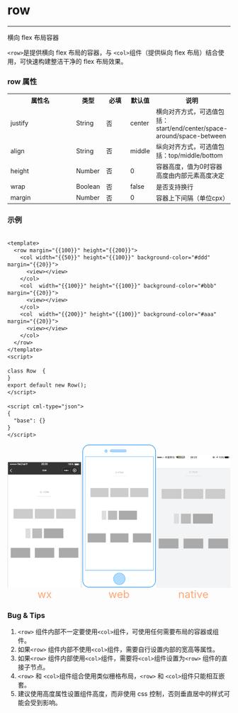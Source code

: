 # row

---

横向 flex 布局容器

`<row>`是提供横向 flex 布局的容器，与 `<col>`组件（提供纵向 flex 布局）结合使用，可快速构建整洁干净的 flex 布局效果。

### row 属性

<table>
  <tr>
    <th width="200px">属性名</th>
    <th>类型</th>
    <th width="60px">必填</th>
    <th>默认值</th>
    <th>说明</th>
  </tr>
  <tr>
    <td>justify</td>
    <td>String</td>
    <td>否</td>
    <td>center</td>
    <td>横向对齐方式，可选值包括：start/end/center/space-around/space-between</td>
  </tr>
  <tr>
    <td>align</td>
    <td>String</td>
    <td>否</td>
    <td>middle</td>
    <td>纵向对齐方式，可选值包括：top/middle/bottom</td>
  </tr>
  <tr>
    <td>height</td>
    <td>Number</td>
    <td>否</td>
    <td>0</td>
    <td>容器高度，值为0时容器高度由内部元素高度决定</td>
  </tr>
  <tr>
    <td>wrap</td>
    <td>Boolean</td>
    <td>否</td>
    <td>false</td>
    <td>是否支持换行</td>
  </tr>
  <tr>
    <td>margin</td>
    <td>Number</td>
    <td>否</td>
    <td>0</td>
    <td>容器上下间隔（单位cpx）</td>
  </tr>
</table>

### 示例

```vue

<template>
  <row margin="{{100}}" height="{{200}}">
    <col width="{{50}}" height="{{100}}" background-color="#ddd" margin="{{20}}">
      <view></view>
    </col>
    <col  width="{{100}}" height="{{100}}" background-color="#bbb" margin="{{20}}">
      <view></view>
    </col>
    <col  width="{{200}}" height="{{100}}" background-color="#aaa" margin="{{20}}">
      <view></view>
    </col>
  </row>
</template>
<script>

class Row  {
}
export default new Row();
</script>

<script cml-type="json">
{
  "base": {}
}
</script>
```

<div style="display: flex;flex-direction: row;justify-content: space-around; align-items: flex-end;">
  <div style="display: flex;flex-direction: column;align-items: center;">
    <img src="../images/row_wx.png" width="200px" height="100%" />
    <text style="color: #fda775;font-size: 24px;">wx</text>
  </div>
  <div style="display: flex;flex-direction: column;align-items: center;">
    <img src="../images/row_web.png" width="200px" height="100%"/>
    <text style="color: #fda775;font-size: 24px;">web</text>
  </div>
  <div style="display: flex;flex-direction: column;align-items: center;">
    <img src="../images/row_weex.png" width="200px" height="100%"/>
    <text style="color: #fda775;font-size: 24px;">native</text>
  </div>
</div>

### Bug & Tips

1. `<row>` 组件内部不一定要使用`<col>`组件，可使用任何需要布局的容器或组件。
2. 如果`<row>` 组件内部不使用`<col>`组件，需要自行设置内部的宽高等属性。
3. 如果`<row>` 组件内部使用`<col>`组件，需要将`<col>`组件设置为`<row>` 组件的直接子节点。
4. `<row>` 和 `<col>`组件组合使用类似栅格布局，`<row>` 和 `<col>`组件只能相互嵌套。
5. 建议使用高度属性设置组件高度，而非使用 css 控制，否则垂直居中的样式可能会受到影响。
